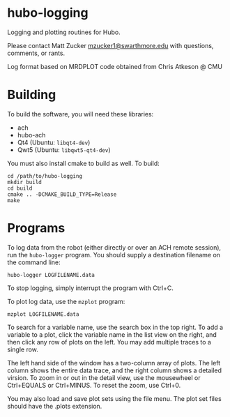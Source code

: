 hubo-logging
============

Logging and plotting routines for Hubo.

Please contact Matt Zucker <mzucker1@swarthmore.edu> with questions,
comments, or rants.

Log format based on MRDPLOT code obtained from Chris Atkeson @ CMU

Building 
========

To build the software, you will need these libraries:

  - ach
  - hubo-ach
  - Qt4 (Ubuntu: `libqt4-dev`)
  - Qwt5 (Ubuntu: `libqwt5-qt4-dev`)

You must also install cmake to build as well. To build:

    cd /path/to/hubo-logging
    mkdir build
    cd build
    cmake .. -DCMAKE_BUILD_TYPE=Release
    make

Programs
========

To log data from the robot (either directly or over an ACH remote
session), run the `hubo-logger` program. You should supply a
destination filename on the command line:

    hubo-logger LOGFILENAME.data

To stop logging, simply interrupt the program with Ctrl+C.

To plot log data, use the `mzplot` program:

    mzplot LOGFILENAME.data

To search for a variable name, use the search box in the top right.
To add a variable to a plot, click the variable name in the list view
on the right, and then click any row of plots on the left. You may add
multiple traces to a single row.

The left hand side of the window has a two-column array of plots. The
left column shows the entire data trace, and the right column shows a
detailed virsion. To zoom in or out in the detail view, use the
mousewheel or Ctrl+EQUALS or Ctrl+MINUS. To reset the zoom, use
Ctrl+0.

You may also load and save plot sets using the file menu. The plot set
files should have the .plots extension.

